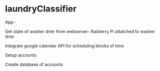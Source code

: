 # laundryClassifier

App-

Get state of washer drier from webserver- Rasberry Pi attatched to washer drier

Integrate google calendar API for scheduling blocks of time

Setup accounts

Create database of accounts
